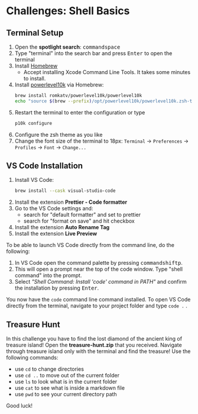 # Challenges: Shell Basics

## Terminal Setup

1. Open the **spotlight search**: <kbd>command</kbd><kbd>space</kbd>
2. Type "terminal" into the search bar and press <kbd>Enter</kbd> to open the terminal
3. Install [Homebrew](https://brew.sh/)
   - Accept installing Xcode Command Line Tools. It takes some minutes to install.
4. Install [powerlevel10k](https://github.com/romkatv/powerlevel10k#homebrew) via Homebrew:
   ```bash
   brew install romkatv/powerlevel10k/powerlevel10k
   echo "source $(brew --prefix)/opt/powerlevel10k/powerlevel10k.zsh-theme" >>~/.zshrc
   ```
5. Restart the terminal to enter the configuration or type
   ```bash
   p10k configure
   ```
6. Configure the zsh theme as you like
7. Change the font size of the terminal to 18px: `Terminal` -> `Preferences` -> `Profiles` -> `Font`
   -> `Change...`

## VS Code Installation

1. Install VS Code:
   ```bash
   brew install --cask visual-studio-code
   ```
2. Install the extension **Prettier - Code formatter**
3. Go to the VS Code settings and:
   - search for "default formatter" and set to prettier
   - search for "format on save" and hit checkbox
4. Install the extension **Auto Rename Tag**
5. Install the extension **Live Preview**

To be able to launch VS Code directly from the command line, do the following:

1. In VS Code open the command palette by pressing <kbd>command</kbd><kbd>shift</kbd><kbd>p</kbd>.
2. This will open a prompt near the top of the code window. Type "shell command" into the prompt.
3. Select _"Shell Command: Install 'code' command in PATH"_ and confirm the installation by pressing
   <kbd>Enter</kbd>.

You now have the `code` command line command installed. To open VS Code directly from the terminal,
navigate to your project folder and type `code .` .

## Treasure Hunt

In this challenge you have to find the lost diamond of the ancient king of treasure island! Open the
**treasure-hunt.zip** that you received. Navigate through treasure island only with the terminal and
find the treasure! Use the following commands:

- use `cd` to change directories
- use `cd ..` to move out of the current folder
- use `ls` to look what is in the current folder
- use `cat` to see what is inside a markdown file
- use `pwd` to see your current directory path

Good luck!
